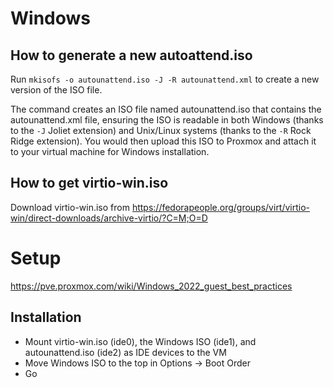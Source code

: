 # Windows

## How to generate a new autoattend.iso
Run `mkisofs -o autounattend.iso -J -R autounattend.xml` to create a new version of the ISO file.

The command creates an ISO file named autounattend.iso that contains the autounattend.xml file, ensuring the ISO is readable in both Windows (thanks to the `-J` Joliet extension) and Unix/Linux systems (thanks to the `-R` Rock Ridge extension). You would then upload this ISO to Proxmox and attach it to your virtual machine for Windows installation.

## How to get virtio-win.iso
Download virtio-win.iso from https://fedorapeople.org/groups/virt/virtio-win/direct-downloads/archive-virtio/?C=M;O=D

# Setup
https://pve.proxmox.com/wiki/Windows_2022_guest_best_practices

## Installation
* Mount virtio-win.iso (ide0), the Windows ISO (ide1), and autounattend.iso (ide2) as IDE devices to the VM
* Move Windows ISO to the top in Options -> Boot Order
* Go
